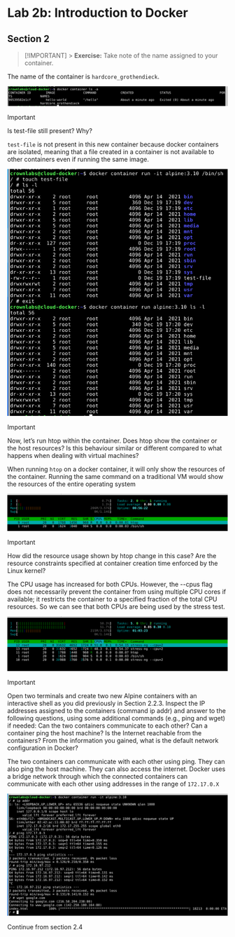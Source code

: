 # Lab 2b: Introduction to Docker

## Section 2

> [!IMPORTANT] > **Exercise:** Take note of the name assigned to your container.

The name of the container is `hardcore_grothendieck`.

![container name](images/1.png)

> [!IMPORTANT]
> Is test-file still present? Why?

`test-file` is not present in this new container because docker containers are isolated, meaning that a file created in a container is not available to other containers even if running the same image.

![isolation](images/2.png)

> [!IMPORTANT]
> Now, let’s run htop within the container. Does htop show the container or the host resources? Is
> this behaviour similar or different compared to what happens when dealing with virtual machines?

When running `htop` on a docker container, it will only show the resources of the container. Running the same command on a traditional VM would show the resources of the entire operating system

![htop](images/3.png)

> [!IMPORTANT]
> How did the resource usage shown by htop change in this case? Are the resource constraints
> specified at container creation time enforced by the Linux kernel?

The CPU usage has increased for both CPUs.
However, the --cpus flag does not necessarily prevent the container from using multiple CPU cores if available; it restricts the container to a specified fraction of the total CPU resources. So we can see that both CPUs are being used by the stress test.

![stress-htop](images/4.png)

> [!IMPORTANT]
> Open two terminals and create two new Alpine
> containers with an interactive shell as you did previously in Section 2.2.3.
> Inspect the IP addresses assigned to the containers (command ip addr) and answer to the following
> questions, using some additional commands (e.g., ping and wget) if needed:
> Can the two containers communicate to each other?
> Can a container ping the host machine?
> Is the Internet reachable from the containers?
> From the information you gained, what is the default network configuration in Docker?

The two containers can communicate with each other using ping. They can also ping the host machine. They can also access the internet. Docker uses a bridge network through which the connected containers can communicate with each other using addresses in the range of `172.17.0.X`

![pings](images/5.png)

Continue from section 2.4
